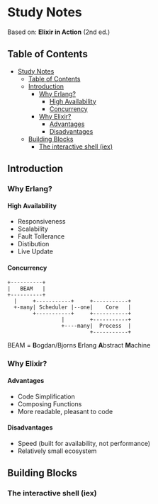 # Study Notes

Based on: **Elixir in Action** (2nd ed.)

## Table of Contents

- [Study Notes](#study-notes)
  - [Table of Contents](#table-of-contents)
  - [Introduction](#introduction)
    - [Why Erlang?](#why-erlang)
      - [High Availability](#high-availability)
      - [Concurrency](#concurrency)
    - [Why Elixir?](#why-elixir)
      - [Advantages](#advantages)
      - [Disadvantages](#disadvantages)
  - [Building Blocks](#building-blocks)
    - [The interactive shell (iex)](#the-interactive-shell-iex)

## Introduction
### Why Erlang?
#### High Availability
- Responsiveness
- Scalability
- Fault Tollerance
- Distibution
- Live Update
#### Concurrency
```mono
+----------+       
|   BEAM   |
+----------+       
  |     +-----------+     +-----------+ 
  +-many| Scheduler |--one|    Core   |
        +-----------+     +-----------+         
                 |        +-----------+
                 +----many|  Process  |
                          +-----------+
```
BEAM = **B**ogdan/Bjorns **E**rlang **A**bstract **M**achine

### Why Elixir?

#### Advantages
- Code Simplification
- Composing Functions
- More readable, pleasant to code
#### Disadvantages
- Speed (built for availability, not performance)
- Relatively small ecosystem

## Building Blocks

### The interactive shell (iex)


